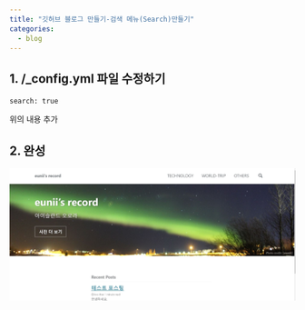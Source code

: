 ```yaml
---
title: "깃허브 블로그 만들기-검색 메뉴(Search)만들기"
categories:
  - blog
---
```


## 1. /_config.yml 파일 수정하기

```
search: true
```    
위의 내용 추가


## 2. 완성

![캡쳐](/assets/images/nav.JPG)

